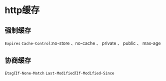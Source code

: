 # http缓存
## 强制缓存
`Expires`
`Cache-Control`:no-store 、no-cache 、 private 、 public 、 max-age

## 协商缓存
`Etag`/`If-None-Match`
`Last-Modified`/`If-Modified-Since`

